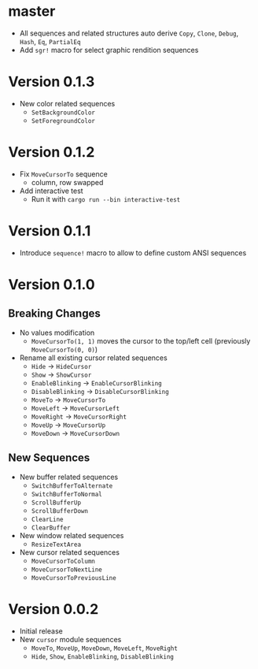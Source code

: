 # master

* All sequences and related structures auto derive `Copy`, `Clone`, `Debug`, `Hash`, `Eq`, `PartialEq`
* Add `sgr!` macro for select graphic rendition sequences

# Version 0.1.3

* New color related sequences
  * `SetBackgroundColor`
  * `SetForegroundColor`

# Version 0.1.2

* Fix `MoveCursorTo` sequence
  * column, row swapped
* Add interactive test
  * Run it with `cargo run --bin interactive-test` 

# Version 0.1.1

* Introduce `sequence!` macro to allow to define custom ANSI sequences 

# Version 0.1.0
  
## Breaking Changes

- No values modification
  - `MoveCursorTo(1, 1)` moves the cursor to the top/left cell
    (previously `MoveCursorTo(0, 0)`)
- Rename all existing cursor related sequences
  - `Hide` -> `HideCursor`
  - `Show` -> `ShowCursor`
  - `EnableBlinking` -> `EnableCursorBlinking`
  - `DisableBlinking` -> `DisableCursorBlinking`
  - `MoveTo` -> `MoveCursorTo`
  - `MoveLeft` -> `MoveCursorLeft`
  - `MoveRight` -> `MoveCursorRight`
  - `MoveUp` -> `MoveCursorUp`
  - `MoveDown` -> `MoveCursorDown`

## New Sequences

- New buffer related sequences
  - `SwitchBufferToAlternate`
  - `SwitchBufferToNormal`
  - `ScrollBufferUp`
  - `ScrollBufferDown`
  - `ClearLine`
  - `ClearBuffer`
- New window related sequences
  - `ResizeTextArea`
- New cursor related sequences
  - `MoveCursorToColumn`
  - `MoveCursorToNextLine`
  - `MoveCursorToPreviousLine`
  
# Version 0.0.2

- Initial release
- New `cursor` module sequences 
  - `MoveTo`, `MoveUp`, `MoveDown`, `MoveLeft`, `MoveRight`
  - `Hide`, `Show`, `EnableBlinking`, `DisableBlinking`
